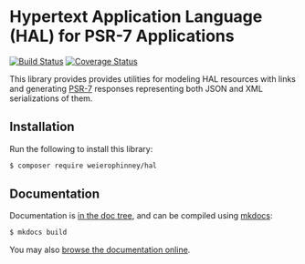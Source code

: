 # Hypertext Application Language (HAL) for PSR-7 Applications

[![Build Status](https://secure.travis-ci.org/weierophinney/hal.svg?branch=master)](https://secure.travis-ci.org/weierophinney/hal)
[![Coverage Status](https://coveralls.io/repos/github/weierophinney/hal/badge.svg?branch=master)](https://coveralls.io/github/weierophinney/hal?branch=master)

This library provides provides utilities for modeling HAL resources with links
and generating [PSR-7](http://www.php-fig.org/psr/psr-7/) responses representing
both JSON and XML serializations of them.

## Installation

Run the following to install this library:

```bash
$ composer require weierophinney/hal
```

## Documentation

Documentation is [in the doc tree](doc/book/), and can be compiled using [mkdocs](http://www.mkdocs.org):

```bash
$ mkdocs build
```

You may also [browse the documentation online](https://weierophinney.github.io/hal/index.html).
